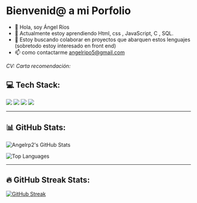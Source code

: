# Bienvenid@ a mi Porfolio 

- 👋 Hola, soy Ángel Ríos
- 🌱 Actualmente estoy aprendiendo Html, css ,       JavaScript, C , SQL.
- 💞️ Estoy buscando colaborar en proyectos que       abarquen estos lenguajes (sobretodo estoy       interesado en front end)
- 📫 como contactarme angelripo5@gmail.com

*CV:*
*Carta recomendación:*


## 💻 Tech Stack:

<p align="left">
  <img src="https://img.shields.io/badge/C%2B%2B-00599C?style=for-the-badge&logo=c%2B%2B&logoColor=white"/>
  <img src="https://img.shields.io/badge/JAVASCRIPT-F7DF1E?style=for-the-badge&logo=javascript&logoColor=black"/>
  <img src="https://img.shields.io/badge/HTML5-E34F26?style=for-the-badge&logo=html5&logoColor=white"/>
  <img src="https://img.shields.io/badge/CSS3-1572B6?style=for-the-badge&logo=css3&logoColor=white"/>
</p>

---

## 📊 GitHub Stats:

![Angelrp2's GitHub Stats](https://github-readme-stats.vercel.app/api?username=Angelrp2&show_icons=true&theme=default)

![Top Languages](https://github-readme-stats.vercel.app/api/top-langs/?username=Angelrp2&layout=compact&theme=default)

---

## 🔥 GitHub Streak Stats:

[![GitHub Streak](https://streak-stats.demolab.com/?user=Angelrp2&theme=default)](https://git.io/streak-stats)
